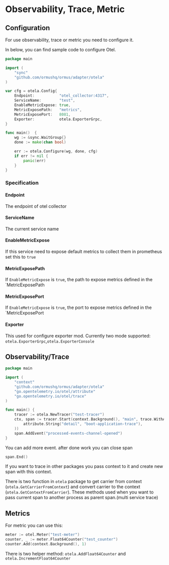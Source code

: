 # Observability, Trace, Metric

## Configuration
For use observability, trace or metric you need to configure it.  

In below, you can find sample code to configure Otel.

```go
package main

import (
	"sync"
	"github.com/ormushq/ormus/adapter/otela"
)

var cfg = otela.Config{
	Endpoint:           "otel_collector:4317",
	ServiceName:        "test",
	EnableMetricExpose: true,
	MetricExposePath:   "metrics",
	MetricExposePort:   8081,
	Exporter:           otela.ExporterGrpc,
}

func main()  {
	wg := &sync.WaitGroup{}
	done := make(chan bool)

	err := otela.Configure(wg, done, cfg)
	if err != nil {
		panic(err)
	}
}

```

### Specification
#### Endpoint
The endpoint of otel collector
#### ServiceName
The current service name
#### EnableMetricExpose
If this service need to expose default metrics to collect them in prometheus set this to `true`
#### MetricExposePath
If `EnableMetricExpose` is `true`, the path to expose metrics defined in the `MetricExposePath
#### MetricExposePort
If `EnableMetricExpose` is `true`, the port to expose metrics defined in the `MetricExposePort
#### Exporter
This used for configure exporter mod. Currently two mode supported: `otela.ExporterGrpc`,`otela.ExporterConsole`


## Observability/Trace

```go
package main

import (
	"context"
	"github.com/ormushq/ormus/adapter/otela"
	"go.opentelemetry.io/otel/attribute"
	"go.opentelemetry.io/otel/trace"
)

func main() {
	tracer := otela.NewTracer("test-tracer")
	ctx, span := tracer.Start(context.Background(), "main", trace.WithAttributes(
		attribute.String("detail", "boot-application-trace"),
	))
	span.AddEvent("processed-events-channel-opened")
}
```
You can add more event. after done work you can close span
```go
span.End()
```
If you want to trace in other packages you pass context to it and create new span with this context.

There is two function in `otela` package to get carrier from context (`otela.GetCarrierFromContext`) and convert carrier to the context (`otela.GetContextFromCarrier`).
These methods used when you want to pass current span to another process as parent span.(multi service trace)

## Metrics

For metric you can use this:
```go
meter := otel.Meter("test-meter")
counter, _ := meter.Float64Counter("test_counter")
counter.Add(context.Background(), 1)
```

There is two helper method: `otela.AddFloat64Counter` and `otela.IncrementFloat64Counter` 